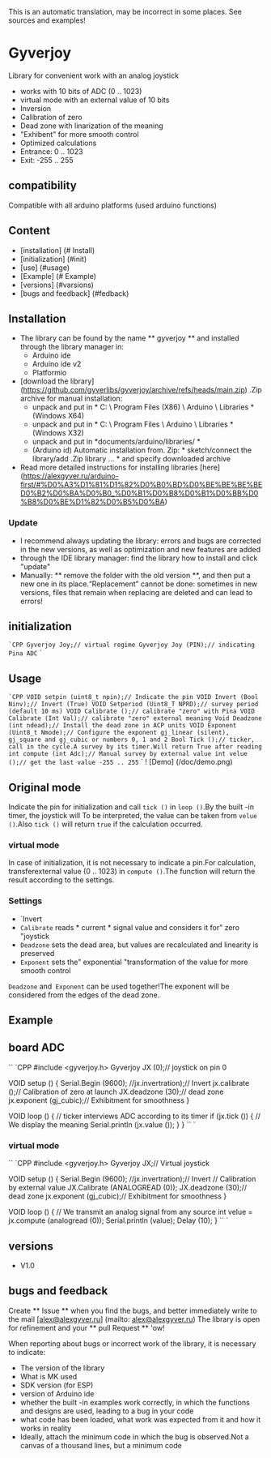 This is an automatic translation, may be incorrect in some places. See sources and examples!

# Gyverjoy
Library for convenient work with an analog joystick
- works with 10 bits of ADC (0 .. 1023)
- virtual mode with an external value of 10 bits
- Inversion
- Calibration of zero
- Dead zone with linarization of the meaning
- "Exhibent" for more smooth control
- Optimized calculations
- Entrance: 0 .. 1023
- Exit: -255 .. 255

## compatibility
Compatible with all arduino platforms (used arduino functions)

## Content
- [installation] (# Install)
- [initialization] (#init)
- [use] (#usage)
- [Example] (# Example)
- [versions] (#varsions)
- [bugs and feedback] (#fedback)

<a id="install"> </a>
## Installation
- The library can be found by the name ** gyverjoy ** and installed through the library manager in:
    - Arduino ide
    - Arduino ide v2
    - Platformio
- [download the library] (https://github.com/gyverlibs/gyverjoy/archive/refs/heads/main.zip) .Zip archive for manual installation:
    - unpack and put in * C: \ Program Files (X86) \ Arduino \ Libraries * (Windows X64)
    - unpack and put in * C: \ Program Files \ Arduino \ Libraries * (Windows X32)
    - unpack and put in *documents/arduino/libraries/ *
    - (Arduino id) Automatic installation from. Zip: * sketch/connect the library/add .Zip library ... * and specify downloaded archive
- Read more detailed instructions for installing libraries [here] (https://alexgyver.ru/arduino-first/#%D0%A3%D1%81%D1%82%D0%B0%BD%D0%BE%BE%BE%BED0%B2%D0%BA%D0%B0_%D0%B1%D0%B8%D0%B1%D0%BB%D0%B8%D0%BE%D1%82%D0%B5%D0%BA)
### Update
- I recommend always updating the library: errors and bugs are corrected in the new versions, as well as optimization and new features are added
- through the IDE library manager: find the library how to install and click "update"
- Manually: ** remove the folder with the old version **, and then put a new one in its place.“Replacement” cannot be done: sometimes in new versions, files that remain when replacing are deleted and can lead to errors!


<a id="init"> </a>
## initialization
`` `CPP
Gyverjoy Joy;// virtual regime
Gyverjoy Joy (PIN);// indicating Pina ADC
`` `

<a id="usage"> </a>
## Usage
`` `CPP
VOID setpin (uint8_t npin);// Indicate the pin
VOID Invert (Bool Ninv);// Invert (True)
VOID Setperiod (Uint8_T NPRD);// survey period (default 10 ms)
VOID Calibrate ();// calibrate "zero" with Pina
VOID Calibrate (Int Val);// calibrate "zero" external meaning
Void Deadzone (int ndead);// Install the dead zone in ACP units
VOID Exponent (Uint8_t Nmode);// Configure the exponent gj_linear (silent), gj_square and gj_cubic or numbers 0, 1 and 2
Bool Tick ();// ticker, call in the cycle.A survey by its timer.Will return True after reading
int compute (int Adc);// Manual survey by external value
int velue ();// get the last value -255 .. 255
`` `
! [Demo] (/doc/demo.png)

## Original mode
Indicate the pin for initialization and call `tick ()` in `loop ()`.By the built -in timer, the joystick will
To be interpreted, the value can be taken from `velue ()`.Also `tick ()` will return `true` if the calculation occurred.

### virtual mode
In case of initialization, it is not necessary to indicate a pin.For calculation, transferexternal value (0 .. 1023) in `compute ()`.The function will return the result according to the settings.

### Settings
- `Invert
- `Calibrate` reads * current * signal value and considers it for" zero "joystick
- `Deadzone` sets the dead area, but values are recalculated and linearity is preserved
- `Exponent` sets the" exponential "transformation of the value for more smooth control

`Deadzone` and` Exponent` can be used together!The exponent will be considered from the edges of the dead zone.

<a id="EXAMPLE"> </a>
## Example
## board ADC
`` `CPP
#include <gyverjoy.h>
Gyverjoy JX (0);// joystick on pin 0

VOID setup () {
  Serial.Begin (9600);
  //jx.invertration);// Invert
  jx.calibrate ();// Calibration of zero at launch
  JX.deadzone (30);// dead zone
  jx.exponent (gj_cubic);// Exhibitment for smoothness
}

VOID loop () {
  // ticker interviews ADC according to its timer
  if (jx.tick ()) {
    // We display the meaning
    Serial.println (jx.value ());
  }
}
`` `

### virtual mode
`` `CPP
#include <gyverjoy.h>
Gyverjoy JX;// Virtual joystick

VOID setup () {
  Serial.Begin (9600);
  //jx.invertration);// Invert
  // Calibration by external value
  JX.Calibrate (ANALOGREAD (0));
  JX.deadzone (30);// dead zone
  jx.exponent (gj_cubic);// Exhibitment for smoothness
}

VOID loop () {
  // We transmit an analog signal from any source
  int velue = jx.compute (analogread (0));
  Serial.println (value);
  Delay (10);
}
`` `

<a id="versions"> </a>
## versions
- V1.0

<a id="feedback"> </a>
## bugs and feedback
Create ** Issue ** when you find the bugs, and better immediately write to the mail [alex@alexgyver.ru] (mailto: alex@alexgyver.ru)
The library is open for refinement and your ** pull Request ** 'ow!


When reporting about bugs or incorrect work of the library, it is necessary to indicate:
- The version of the library
- What is MK used
- SDK version (for ESP)
- version of Arduino ide
- whether the built -in examples work correctly, in which the functions and designs are used, leading to a bug in your code
- what code has been loaded, what work was expected from it and how it works in reality
- Ideally, attach the minimum code in which the bug is observed.Not a canvas of a thousand lines, but a minimum code
